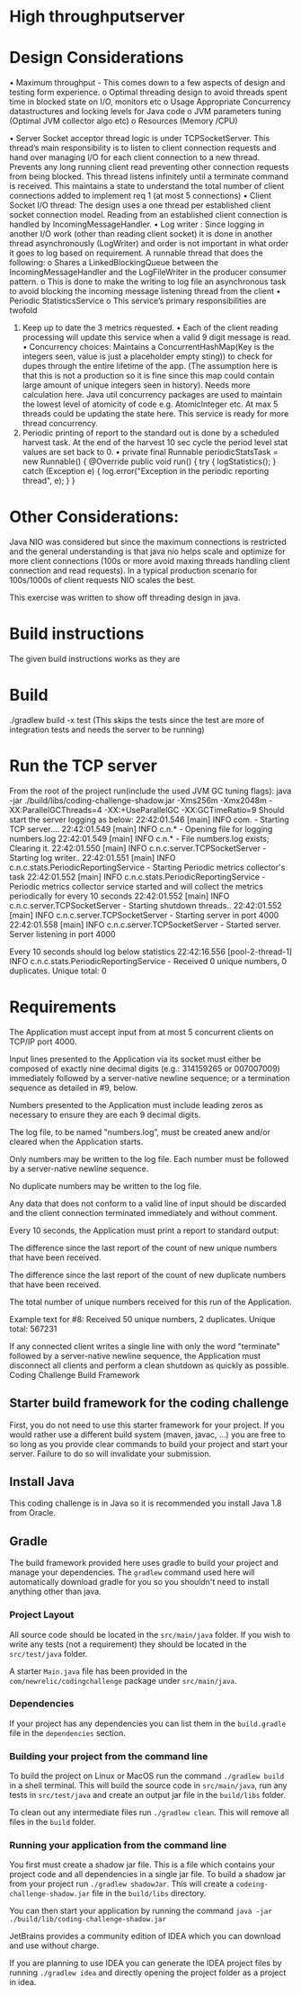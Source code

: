 # High throughputserver


Design Considerations
=====================
•	Maximum throughput - This comes down to a few aspects of design and testing form experience. 
   o	Optimal threading design to avoid threads spent time in blocked state on I/O, monitors etc 
   o	Usage Appropriate Concurrency datastructures and locking levels for Java code
   o	JVM parameters tuning (Optimal JVM collector algo etc)
   o	Resources (Memory /CPU)

•	Server Socket acceptor thread logic is under TCPSocketServer. This thread’s main responsibility is to listen to client connection requests and hand over managing I/O for each client connection to a new thread.  Prevents any long running client read preventing other connection requests from being blocked. This thread listens infinitely until a terminate command is received. This maintains a state to understand the total number of client connections added to implement req 1 (at most 5 connections)
•	Client Socket I/O thread: The design uses a one thread per established client socket connection model. Reading from an established client connection is handled by IncomingMessageHandler.
•	Log writer : Since logging in another I/O work (other than reading client socket) it is done in another thread asynchronously (LogWriter) and order is not important in what order it goes to log based on requirement. A runnable thread that does the following:
o	Shares a LinkedBlockingQueue between the IncomingMessageHandler and the LogFileWriter in the producer consumer pattern.
o	This is done to make the writing to log file an asynchronous task to avoid blocking the incoming message listening thread from the client
•	Periodic StatisticsService
o	This  service’s primary responsibilities are twofold	
1.	 Keep up to date the 3 metrics requested. 
•	Each of the client reading processing will update this service when a valid 9 digit message is read. 
•	Concurrency choices: Maintains a ConcurrentHashMap(Key is the integers seen, value is just a placeholder empty sting)) to check for dupes through the entire lifetime of the app. (The assumption here is that this is not a production so it is fine since this map could contain large amount of unique integers seen in history). Needs more calculation here. Java util concurrency packages are used to maintain the lowest level of atomicity of code e.g. AtomicInteger etc. At max 5 threads could be updating the state here. This service is ready for more thread concurrency.
2.	Periodic printing of report to the standard out is done by a scheduled harvest task.   At the end of the harvest 10 sec cycle the period level stat values are set back to 0.
•	private final Runnable periodicStatsTask = new Runnable() {
    @Override
    public void run() {
        try {
            logStatistics();
        } catch (Exception e) {
            log.error("Exception in the periodic reporting thread", e);
        }
    }


Other Considerations: 
=====================
Java NIO was considered but since the maximum connections is restricted and the general understanding is that java nio helps scale and optimize for more client connections (100s or more avoid maxing threads handling client connection and read requests). In a typical production scenario for 100s/1000s of client requests NIO scales the best. 

This exercise was written to show off threading design in java.

Build instructions
==================
The given build instructions works as they are

Build
======
./gradlew build -x test (This skips the tests since the test are more of integration tests and needs the server to be running)

Run the TCP server
==================
From the root of the project run(include the used JVM GC tuning flags):
java -jar ./build/libs/coding-challenge-shadow.jar -Xms256m -Xmx2048m -XX:ParallelGCThreads=4 -XX:+UseParallelGC -XX:GCTimeRatio=9
Should start the server logging as below:
22:42:01.546 [main] INFO  com. - Starting TCP server....
22:42:01.549 [main] INFO  c.n.* - Opening file for logging numbers.log
22:42:01.549 [main] INFO  c.n.* - File numbers.log exists; Clearing it.
22:42:01.550 [main] INFO  c.n.c.server.TCPSocketServer - Starting log writer..
22:42:01.551 [main] INFO  c.n.c.stats.PeriodicReportingService - Starting Periodic metrics collector's task
22:42:01.552 [main] INFO  c.n.c.stats.PeriodicReportingService - Periodic metrics collector service started and will collect the metrics periodically for every 10 seconds
22:42:01.552 [main] INFO  c.n.c.server.TCPSocketServer - Starting shutdown threads..
22:42:01.552 [main] INFO  c.n.c.server.TCPSocketServer - Starting server in port 4000
22:42:01.558 [main] INFO  c.n.c.server.TCPSocketServer - Started server. Server listening in port 4000


Every 10 seconds should log below statistics
22:42:16.556 [pool-2-thread-1] INFO  c.n.c.stats.PeriodicReportingService - Received 0 unique numbers, 0 duplicates. Unique total: 0
                                          
Requirements
============
The Application must accept input from at most 5 concurrent clients on TCP/IP port 4000.

Input lines presented to the Application via its socket must either be composed of exactly nine decimal digits (e.g.: 314159265 or 007007009) immediately followed by a server-native newline sequence; or a termination sequence as detailed in #9, below.

Numbers presented to the Application must include leading zeros as necessary to ensure they are each 9 decimal digits.

The log file, to be named "numbers.log”, must be created anew and/or cleared when the Application starts.

Only numbers may be written to the log file. Each number must be followed by a server-native newline sequence.

No duplicate numbers may be written to the log file.

Any data that does not conform to a valid line of input should be discarded and the client connection terminated immediately and without comment.

Every 10 seconds, the Application must print a report to standard output:

The difference since the last report of the count of new unique numbers that have been received.

The difference since the last report of the count of new duplicate numbers that have been received.

The total number of unique numbers received for this run of the Application.

Example text for #8: Received 50 unique numbers, 2 duplicates. Unique total: 567231

If any connected client writes a single line with only the word "terminate" followed by a server-native newline sequence, the Application must disconnect all clients and perform a clean shutdown as quickly as possible.
Coding Challenge Build Framework

## Starter build framework for the coding challenge

First, you do not need to use this starter framework for your project.
If you would rather use a different build system (maven, javac, ...)
you are free to so long as you provide clear commands to build your
project and start your server.  Failure to do so will invalidate your
submission.


## Install Java

This coding challenge is in Java so it is recommended you install Java
1.8 from Oracle.


## Gradle

The build framework provided here uses gradle to build your project
and manage your dependencies.  The `gradlew` command used here will
automatically download gradle for you so you shouldn't need to install
anything other than java.


### Project Layout

All source code should be located in the `src/main/java` folder.
If you wish to write any tests (not a requirement) they should be
located in the `src/test/java` folder.

A starter `Main.java` file has been provided in the `com/newrelic/codingchallenge` package under `src/main/java`.


### Dependencies

If your project has any dependencies you can list them in the
`build.gradle` file in the `dependencies` section.


### Building your project from the command line

To build the project on Linux or MacOS run the command `./gradlew build` in a shell terminal.  This will build the source code in
`src/main/java`, run any tests in `src/test/java` and create an output
jar file in the `build/libs` folder.

To clean out any intermediate files run `./gradlew clean`.  This will
remove all files in the `build` folder.


### Running your application from the command line

You first must create a shadow jar file.  This is a file which contains your project code and all dependencies in a single jar file.  To build a shadow jar from your project run `./gradlew shadowJar`.  This will create a `codeing-challenge-shadow.jar` file in the `build/libs` directory.

You can then start your application by running the command
`java -jar ./build/lib/coding-challenge-shadow.jar`


JetBrains provides
a community edition of IDEA which you can download and use without
charge.

If you are planning to use IDEA you can generate the IDEA project files
by running `./gradlew idea` and directly opening the project folder
as a project in idea.

